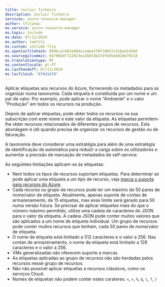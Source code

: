 ```yaml
---
title: incluir ficheiro
description: incluir ficheiro
services: azure-resource-manager
author: tfitzmac
ms.service: azure-resource-manager
ms.topic: include
ms.date: 07/11/2019
ms.author: tomfitz
ms.custom: include file
ms.openlocfilehash: 099bca7483100da1a4ee2f8f10057c416ad145b0
ms.sourcegitcommit: 64798b4f722623ea2bb53b374fb95e8d2b679318
ms.translationtype: MT
ms.contentlocale: pt-PT
ms.lasthandoff: 07/11/2019
ms.locfileid: "67841470"
---
```

Aplicar etiquetas aos recursos do Azure, fornecendo os metadados para as organizar numa taxonomia. Cada etiqueta é constituída por um nome e um par de valor. Por exemplo, pode aplicar o nome "Ambiente" e o valor "Produção" em todos os recursos na produção.

Depois de aplicar etiquetas, pode obter todos os recursos na sua subscrição com este nome e este valor da etiqueta. As etiquetas permitem-lhe obter recursos relacionados de diferentes grupos de recursos. Esta abordagem é útil quando precisa de organizar os recursos de gestão ou de faturação.

A taxonomia deve considerar uma estratégia para além de uma estratégia de identificação de automática para reduzir a carga sobre os utilizadores e aumentar a precisão de marcação de metadados de self-service.

As seguintes limitações aplicam-se às etiquetas:

* Nem todos os tipos de recursos suportam etiquetas. Para determinar se pode aplicar uma etiqueta a um tipo de recurso, veja [marca o suporte para recursos do Azure](../articles/azure-resource-manager/tag-support.md).
* Cada recurso ou grupo de recursos pode ter um máximo de 50 pares de nome/valor de etiqueta. Atualmente, apenas suporte de contas de armazenamento, de 15 etiquetas, mas esse limite será gerado para 50 numa versão futura. Se precisar de aplicar etiquetas mais do que o número máximo permitido, utilize uma cadeia de caracteres do JSON para o valor da etiqueta. A cadeia JSON pode conter muitos valores que são aplicados a um nome de etiqueta individual. Um grupo de recursos pode conter muitos recursos que tenham, cada 50 pares de nome/valor de etiqueta.
* O nome de etiqueta está limitado a 512 caracteres e o valor a 256. Nas contas de armazenamento, o nome da etiqueta está limitado a 128 caracteres e o valor a 256.
* VMs generalizadas não oferecem suporte a marcas.
* As etiquetas aplicadas ao grupo de recursos não são herdadas pelos recursos nesse grupo de recursos.
* Não não possível aplicar etiquetas a recursos clássicos, como os serviços Cloud.
* Nomes de etiquetas não podem conter estes carateres: `<`, `>`, `%`, `&`, `\`, `?`, `/`
